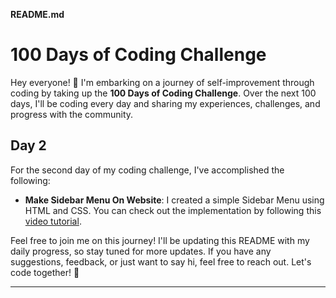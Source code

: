 **README.md**

# 100 Days of Coding Challenge

Hey everyone! 👋 I'm embarking on a journey of self-improvement through coding by taking up the **100 Days of Coding Challenge**. Over the next 100 days, I'll be coding every day and sharing my experiences, challenges, and progress with the community.

## Day 2

For the second day of my coding challenge, I've accomplished the following:

- **Make Sidebar Menu On Website**: I created a simple Sidebar Menu using HTML and CSS. You can check out the implementation by following this [video tutorial](https://youtu.be/P1RwfxvQKQM?si=C3T6pp8YNEubFB1b).

Feel free to join me on this journey! I'll be updating this README with my daily progress, so stay tuned for more updates. If you have any suggestions, feedback, or just want to say hi, feel free to reach out. Let's code together! 🚀

---

